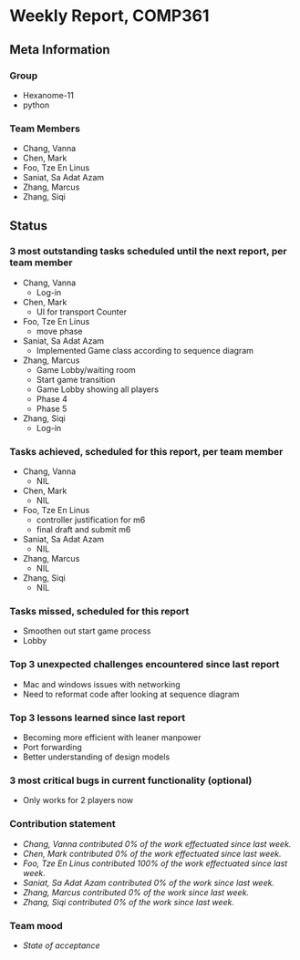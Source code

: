 # Weekly Report, COMP361

## Meta Information

### Group

 * Hexanome-11
 * python

### Team Members

 * Chang, Vanna
 * Chen, Mark
 * Foo, Tze En Linus
 * Saniat, Sa Adat Azam
 * Zhang, Marcus
 * Zhang, Siqi

## Status

### 3 most outstanding tasks scheduled until the next report, per team member

 * Chang, Vanna
	* Log-in
 * Chen, Mark
	* UI for transport Counter
 * Foo, Tze En Linus
	* move phase
 * Saniat, Sa Adat Azam
	* Implemented Game class according to sequence diagram
 * Zhang, Marcus
	* Game Lobby/waiting room
	* Start game transition
	* Game Lobby showing all players
	* Phase 4
	* Phase 5
 * Zhang, Siqi
	*  Log-in
### Tasks achieved, scheduled for this report, per team member

 * Chang, Vanna
	* NIL
 * Chen, Mark
	* NIL
 * Foo, Tze En Linus
	* controller justification for m6
	* final draft and submit m6
 * Saniat, Sa Adat Azam
	* NIL
 * Zhang, Marcus
	* NIL
 * Zhang, Siqi
	* NIL

### Tasks missed, scheduled for this report

 * Smoothen out start game process
 * Lobby



### Top 3 unexpected challenges encountered since last report

 * Mac and windows issues with networking
 * Need to reformat code after looking at sequence diagram

### Top 3 lessons learned since last report

 * Becoming more efficient with leaner manpower
 * Port forwarding
 * Better understanding of design models

### 3 most critical bugs in current functionality (optional)

 * Only works for 2 players now


### Contribution statement

 * *Chang, Vanna contributed 0% of the work effectuated since last week.*
 * *Chen, Mark contributed 0% of the work effectuated since last week.*
 * *Foo, Tze En Linus contributed 100% of the work effectuated since last week.*
 * *Saniat, Sa Adat Azam contributed 0% of the work since last week.*
 * *Zhang, Marcus contributed 0% of the work since last week.*
 * *Zhang, Siqi contributed 0% of the work since last week.*

### Team mood

 * *State of acceptance*
